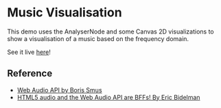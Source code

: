 # Music Visualisation

This demo uses the AnalyserNode and some Canvas 2D visualizations to show a visualisation of a music based on the frequency domain.

See it live [here](https://web-audio-view.glitch.me/)!

## Reference
- [Web Audio API by Boris Smus](http://chimera.labs.oreilly.com/books/1234000001552)
- [HTML5 audio and the Web Audio API are BFFs! By Eric Bidelman](https://developers.google.com/web/updates/2012/02/HTML5-audio-and-the-Web-Audio-API-are-BFFs)